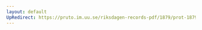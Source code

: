 ```yaml
---
layout: default
UpRedirect: https://pruto.im.uu.se/riksdagen-records-pdf/1879/prot-1879--ak--019/prot-1879--ak--019_000.pdf
---
```


